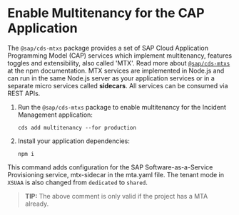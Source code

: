 # Enable Multitenancy for the CAP Application

The `@sap/cds-mtxs` package provides a set of SAP Cloud Application Programming Model (CAP) services which implement multitenancy, features toggles and extensibility, also called 'MTX'. Read more about [`@sap/cds-mtxs`](https://www.npmjs.com/package/@sap/cds-mtxs) at the npm documentation.
MTX services are implemented in Node.js and can run in the same Node.js server as your application services or in a separate micro services called **sidecars**. All services can be consumed via REST APIs.

1. Run the `@sap/cds-mtxs` package to enable multitenancy for the Incident Management application:

    ```shell
    cds add multitenancy --for production
    ```
2. Install your application dependencies:

    ```shell
    npm i
    ```

This command adds configuration for the SAP Software-as-a-Service Provisioning service, mtx-sidecar in the mta.yaml file.
The tenant mode in `XSUAA` is also changed from `dedicated` to `shared`. 
> **TIP:** The above comment is only valid if the project has a MTA already.










